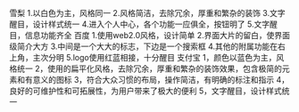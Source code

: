 雪梨
1.以白色为主，风格同一
2.风格简洁，去除冗余，厚重和繁杂的装饰
3.文字醒目，设计样式统一
4.进入个人中心，各个功能一应俱全，按钮明了
5.文字醒目，信息功能齐全
百度
1.使用web2.0风格，设计简单
2.界面大片的留白，使界面级简介大方
3.中间是一个大大的标志，下边是一个搜索框
4.其他的附属功能在右上角，主次分明
5.logo使用红蓝相接，十分醒目
支付宝
1，颜色以蓝色为主，风格统一
2，使用的扁平化风格，去除冗余，厚重和繁杂的装饰效果，包含极简的元素和有意义的图标
3，符合大众习惯的布局，操作简洁，有明确的标注和指示
4，良好的可维护性和可拓展性，为用户带来了极大的便利
5，文字醒目，设计样式统一
